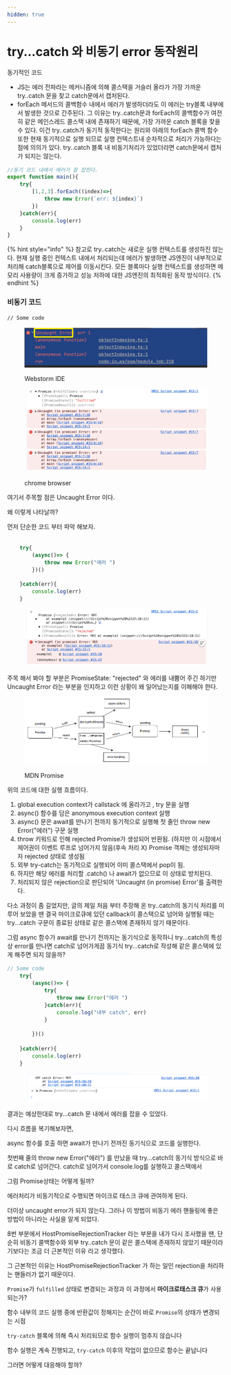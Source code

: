 ```yaml
---
hidden: true
---
```


# try...catch 와 비동기 error 동작원리





동기적인 코드&#x20;

* JS는 에러 전파라는 메커니즘에 의해  콜스택을 거슬러 올라가 가장 가까운 try..catch 문을 찾고 catch문에서 캡처된다.
* forEach 메서드의 콜백함수 내에서 에러가 발생하더라도 이 에러는 try블록 내부에서 발생한 것으로 간주된다. 그 이유는 try..catch문과 forEach의 콜백함수가 여전히 같은 메인스레드 콜스택 내에 존재하기 때문에, 가장 가까운 catch 블록을 찾을 수 있다. 이건 try..catch가 동기적 동작한다는 원리와 아래의 forEach 콜백 함수 또한 현재 동기적으로 실행 되므로 실행 컨텍스트내 순차적으로 처리가 가능하다는 점에 의의가 있다.  try..catch 블록 내 비동기처리가 있었더라면 catch문에서 캡처가 되지는 않는다.&#x20;

```javascript
//동기 코드 내에서 에러가 잘 잡힌다.
export function main(){
    try{
        [1,2,3].forEach((index)=>{
            throw new Error(`err: ${index}`)
        })
    }catch(err){
        console.log(err)
    }
}
```

{% hint style="info" %}
참고로 try..catch는 새로운 실행 컨텍스트를 생성하진 않는다.  현재 실행 중인 컨텍스트 내에서 처리되는데 에러가 발생하면 JS엔진이 내부적으로 처리해 catch블록으로 제어를 이동시킨다.  모든 블록마다 실행 컨텍스트를 생성하면 메모리 사용량이 크게 증가하고 성능 저하에 대한 JS엔진의 최적화된 동작 방식이다. &#x20;
{% endhint %}



### 비동기 코드

```
// Some code
```

<figure><img src="../../.gitbook/assets/image.png" alt=""><figcaption><p>Webstorm IDE</p></figcaption></figure>

<figure><img src="../../.gitbook/assets/image (1).png" alt=""><figcaption><p>chrome browser</p></figcaption></figure>



여기서 주목할 점은 Uncaught Error 이다.

왜 이렇게 나타날까?&#x20;



먼저 단순한 코드 부터 파악 해보자.

```javascript

    try{
        (async()=> {
            throw new Error("에러 ")
        })()
            
    }catch(err){
        console.log(err)
    }
```

<figure><img src="../../.gitbook/assets/image (2).png" alt=""><figcaption></figcaption></figure>

주목 해서 봐야 할 부분은 PromiseState: "rejected" 와 에러를 내뿜어 주긴 하기만 Uncaught Error 라는 부분을 인지하고 이런 상황이 왜 일어났는지를 이해해야 한다.





<figure><img src="../../.gitbook/assets/image (3).png" alt=""><figcaption><p>MDN Promise</p></figcaption></figure>





위의 코드에 대한 실행 흐름이다.

1. global execution context가  callstack 에 올라가고 , try 문을 실행&#x20;
2. async() 함수를 담은 anonymous execution context 실행&#x20;
3. async() 문은 await를 만나기 전까지 동기적으로 실행해 첫 줄인 throw new Error("에러") 구문 실행&#x20;
4. throw 키워드로 인해 rejected Promise가 생성되어 반환됨. (하지만 이 시점에서 제어권이 이벤트 루프로 넘어가지 않음(후속 처리 X)  Promise 객체는 생성되자마자 rejected 상태로 생성됨
5. &#x20;외부 try-catch는 동기적으로 실행되어 이미 콜스택에서 pop이 됨.
6. 하지만 해당 에러를 처리할 .catch() 나 await가 없으므로 이 상태로 방치된다.
7.  처리되지 않은 rejection으로 판단되어 'Uncaught (in promise) Error'를 출력한다.







다소 과정이 좀 길었지만,  글의 제일 처음 부터 주장해 온 try..catch의 동기식 처리를 미루어 보았을 땐  결국  마이크로큐에 있던 callback이 콜스택으로 넘어와 실행될 때는 try...catch 구문이 종료된 상태로 같은 콜스택에 존재하지 않기 때문이다.&#x20;



그럼 async 함수가 await를 만나기 전까지는 동기식으로 동작하니 try...catch의 특성상 error를 만나면 catch로 넘어가게끔 동기식 try...catch로 작성해 같은  콜스택에 있게 해주면 되지 않을까?&#x20;



```javascript
// Some code
    try{
        (async()=> {
            try{
                throw new Error("에러 ")
            }catch(err){
                console.log("내부 catch", err)
            }
                
        })()
            
    }catch(err){
        console.log(err)
    }
```

<figure><img src="../../.gitbook/assets/image (4).png" alt=""><figcaption></figcaption></figure>

결과는 예상한대로 try...catch 문 내에서 에러를 잡을  수 있었다.&#x20;

다시 흐름을 복기해보자면, &#x20;

async 함수를 호출 하면 await가 만나기 전까진 동기식으로 코드를 실행한다.

첫번째 줄의 throw new Error("에러") 를 만났을 때  try...catch의 동기식 방식으로 바로 catch로 넘어간다. catch로 넘어가서 console.log를 실행하고  콜스택에서&#x20;



그럼 Promise상태는 어떻게 될까?&#x20;





에러처리가 비동기적으로 수행되면 마이크로 태스크 큐에 관여하게 된다.&#x20;

&#x20;





더이상 uncaught error가 되지 않는다.  그러나 이 방법이 비동기 에러 핸들링에 좋은 방법이 아니라는 사실을 알게 되었다.&#x20;





8번 부분에서 HostPromiseRejectionTracker 라는 부분을 내가 다시 조사했을 땐, 단순히 비동기 콜백함수와 외부 try..catch 문이  같은 콜스택에 존재하지 않았기 때문이라기보다는 조금 더 근본적인 이유 라고 생각했다.



그 근본적인 이유는  HostPromiseRejectionTracker 가 하는 일인 rejection을 처리하는 핸들러가 없기 때문이다.&#x20;





`Promise`가 `fulfilled` 상태로 변경되는 과정과 이 과정에서 **마이크로태스크 큐**가 사용되는가?&#x20;



함수 내부의 코드 실행 중에 반환값이 정해지는 순간이 바로 `Promise`의 상태가 변경되는 시점

`try-catch` 블록에 의해 즉시 처리되므로 함수 실행이 멈추지 않습니다

함수 실행은 계속 진행되고, `try-catch` 이후의 작업이 없으므로 함수는 끝납니다





그러면 어떻게 대응해야 할까?&#x20;

